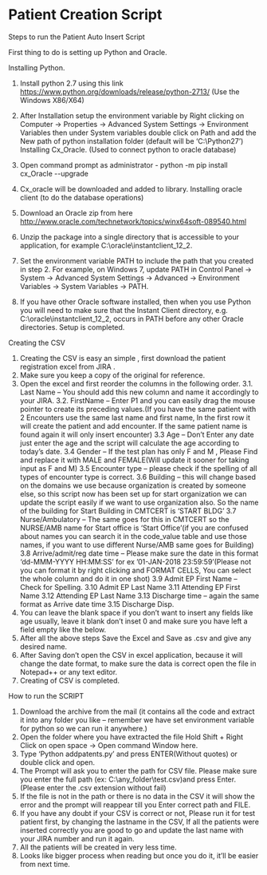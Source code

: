 # Patient Creation Script

Steps to run the Patient Auto Insert Script

First thing to do is setting up Python and Oracle.

Installing Python.
1.	Install python 2.7 using this link https://www.python.org/downloads/release/python-2713/
(Use the Windows X86/X64)

2.	After Installation setup the environment variable by Right clicking on Computer -> Properties -> Advanced System Settings -> Environment Variables then under System variables double click on Path and add the New path of python installation folder (default will be ‘C:\Python27’) 
Installing Cx_Oracle. (Used to connect python to oracle database)
1.	Open command prompt as administrator  - python -m pip install cx_Oracle --upgrade
2.	Cx_oracle will be downloaded and added to library.
Installing oracle client (to do the database operations)
1.	Download an Oracle zip from here http://www.oracle.com/technetwork/topics/winx64soft-089540.html
2.	Unzip the package into a single directory that is accessible to your application, for example C:\oracle\instantclient_12_2.
3.	Set the environment variable PATH to include the path that you created in step 2. For example, on Windows 7, update PATH in Control Panel -> System -> Advanced System Settings -> Advanced -> Environment Variables -> System Variables -> PATH.
4.	If you have other Oracle software installed, then when you use Python you will need to make sure that the Instant Client directory, e.g. C:\oracle\instantclient_12_2, occurs in PATH before any other Oracle directories.
Setup is completed.

Creating the CSV
1.	Creating the CSV is easy an simple , first download the patient registration excel from JIRA .
2.	Make sure you keep a copy of the original for reference.
3.	Open the excel and first reorder the columns in the following order.
  3.1.	Last Name – You should add this new column and name it accordingly to your JIRA.
  3.2.	FirstName – Enter P1 and you can easily drag the mouse pointer to create its preceding values.(If you have the same patient with 2 Encounters use the same last name and first name, In the first row it will create the patient and add encounter. If the same patient name is found again it will only insert encounter)
  3.3	Age – Don’t Enter any date just enter the age and the script will calculate the age according to today’s date.
  3.4	Gender – If the test plan has only F and M , Please Find and replace it with MALE and FEMALE(Will update it sooner for taking input as F and M)
  3.5	Encounter type – please check if the spelling of all types of encounter type is correct.
  3.6	Building – this will change based on the domains we use because organization is created by someone else, so this script now has been set up for start organization we can update the script easily if we want to use organization also. So the name of the building for Start Building in CMTCERT is ‘START BLDG’
  3.7	Nurse/Ambulatory – The same goes for this in CMTCERT so the NURSE/AMB name for Start office is ‘Start Office’(if you are confused about names you can search it in the code_value table and use those names, if you want to use different Nurse/AMB same goes for Building)
  3.8	Arrive/admit/reg date time – Please make sure the date in this format ‘dd-MMM-YYYY HH:MM:SS’ for ex ’01-JAN-2018 23:59:59’(Please not you can format it by right clicking and FORMAT CELLS, You can select the whole column and do it in one shot)
  3.9	Admit EP First Name – Check for Spelling.
  3.10	Admit EP Last Name
  3.11	Attending EP First Name
  3.12	Attending EP Last Name
  3.13	Discharge time – again the same format as Arrive date time
  3.15	Discharge Disp.
4.	You can leave the blank space if you don’t want to insert any fields like age usually, leave it blank don’t inset 0 and make sure you have left a field empty like the below.
5.	After all the above steps Save the Excel and Save as .csv and give any desired name.
6.	After Saving don’t open the CSV in excel application, because it will change the date format, to make sure the data is correct open the file in Notepad++ or any text editor.
7.	Creating of CSV is completed.

How to run the SCRIPT
1.	Download the archive from the mail (it contains all the code and extract it into any folder you like – remember we have set environment variable for python so we can run it anywhere.)
2.	 Open the folder where you have extracted the file Hold Shift + Right Click on open space -> Open command Window here.
3.	Type ‘Python addpatents.py’ and press ENTER(Without quotes) or double click and open.
4.	The Prompt will ask you to enter the path for CSV file. Please make sure you enter the full path (ex: C:\any_folder\test.csv)and press Enter.(Please enter the .csv extension without fail)
5.	If the file is not in the path or there is no data in the CSV it will show the error and the prompt will reappear till you Enter correct path and FILE.
6.	If you have any doubt if your CSV is correct or not, Please run it for test patient first, by changing the lastname in the CSV, If all the patients were inserted correctly you are good to go and update the last name with your JIRA number and run it again.
7.	All the patients will be created in very less time.
8.	Looks like bigger process when reading but once you do it, it’ll be easier from next time.
